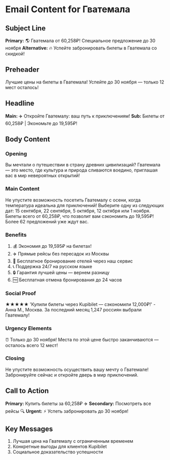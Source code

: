 # Email Content for Гватемала

## Subject Line
**Primary:** 🌎 Гватемала от 60,258₽! Специальное предложение до 30 ноября
**Alternative:** 🔥 Успейте забронировать билеты в Гватемала со скидкой!

## Preheader
Лучшие цены на билеты в Гватемала! Успейте до 30 ноября — только 12 мест осталось!

## Headline
**Main:** ✈️ Откройте Гватемалу: ваш путь к приключениям!
**Sub:** Билеты от 60,258₽ | Экономьте до 19,595₽!

## Body Content

### Opening
Вы мечтали о путешествии в страну древних цивилизаций? Гватемала — это место, где культура и природа сливаются воедино, приглашая вас в мир невероятных открытий!

### Main Content
Не упустите возможность посетить Гватемалу с осени, когда температура идеальна для приключений! Выберите одну из следующих дат: 15 сентября, 22 сентября, 5 октября, 12 октября или 1 ноября. Билеты всего от 60,258₽, что позволит вам сэкономить до 19,595₽! Более 62 предложений уже ждут вас.

### Benefits
1. 💰 Экономия до 19,595₽ на билетах!
2. ✈️ Прямые рейсы без пересадок из Москвы
3. 🏨 Бесплатное бронирование отелей через наш сервис
4. 📞 Поддержка 24/7 на русском языке
5. 🔒 Гарантия лучшей цены — вернем разницу
6. 🆓 Бесплатная отмена бронирования до 24 часов

### Social Proof
★★★★★ 'Купили билеты через Kupibilet — сэкономили 12,000₽!' - Анна М., Москва. За последний месяц 1,247 россиян выбрали Гватемалу!

### Urgency Elements
⏰ Только до 30 ноября! Места по этой цене быстро заканчиваются — осталось всего 12 мест!

### Closing
Не упустите возможность осуществить вашу мечту о Гватемале! Забронируйте сейчас и откройте дверь в мир приключений.

## Call to Action
**Primary:** Купить билеты за 60,258₽ ✈️
**Secondary:** Посмотреть все рейсы 🔍
**Urgent:** ⚡ Успеть забронировать до 30 ноября!

## Key Messages
1. Лучшая цена на Гватемалу с ограниченным временем
2. Конкретные выгоды для клиентов Kupibilet
3. Социальное доказательство успешности
